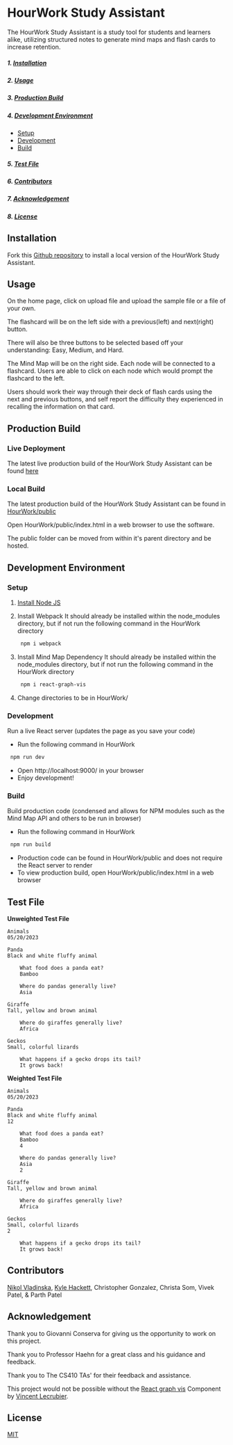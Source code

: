 # HourWork Study Assistant
The HourWork Study Assistant is a study tool for students and learners alike, utilizing structured notes to generate mind maps and flash cards to increase retention.

##### 1. [Installation](#installation)
##### 2. [Usage](#usage)
##### 3. [Production Build](#production-build)
##### 4. [Development Environment](#development-environment)
  * [Setup](#setup)
  * [Development](#development)
  * [Build](#build)
##### 5. [Test File](#test-file)
##### 6. [Contributors](#contributors)
##### 7. [Acknowledgement](#acknowledgement)
##### 8. [License](#license)

## Installation

Fork this [Github repository](https://github.com/kylehackett99/HourWork) to install a local version of the HourWork Study Assistant.

## Usage
On the home page, click on upload file and upload the sample file or a file of your own.

The flashcard will be on the left side with a previous(left) and next(right) button.

There will also be three buttons to be selected based off your understanding: Easy, Medium, and Hard.

The Mind Map will be on the right side. Each node will be connected to a flashcard. Users are able to click on each node which would prompt the flashcard
to the left.

Users should work their way through their deck of flash cards using the next and previous buttons, and self report the difficulty they experienced in recalling the information on that card.

## Production Build

### Live Deployment

The latest live production build of the HourWork Study Assistant can be found [here](https://kylehackett99.github.io/HourWork/)


### Local Build

The latest production build of the HourWork Study Assistant can be found in [HourWork/public](https://github.com/kylehackett99/HourWork)


Open HourWork/public/index.html in a web browser to use the software.

The public folder can be moved from within it's parent directory and be hosted.

## Development Environment

### Setup
1. [Install Node JS](https://nodejs.org/en/download/)


2. Install Webpack
  It should already be installed within the node_modules directory, but if not run the following command in the HourWork directory
   ```bash
    npm i webpack
   ```
3. Install Mind Map Dependency
   It should already be installed within the node_modules directory, but if not run the following command in the HourWork directory
   ```bash
    npm i react-graph-vis
   ```
4. Change directories to be in HourWork/

### Development
Run a live React server (updates the page as you save your code)
  - Run the following command in HourWork
   ```bash
    npm run dev
   ```
  - Open http://localhost:9000/ in your browser
  - Enjoy development!


### Build
  Build production code (condensed and allows for NPM modules such as the Mind Map API and others
  to be run in browser)
  - Run the following command in HourWork
   ```bash
    npm run build
   ```

  - Production code can be found in HourWork/public and does not require the React server to render
  - To view production build, open HourWork/public/index.html in a web browser


## Test File
**Unweighted Test File**
```text
Animals
05/20/2023

Panda
Black and white fluffy animal

	What food does a panda eat?
	Bamboo

	Where do pandas generally live?
	Asia

Giraffe
Tall, yellow and brown animal

	Where do giraffes generally live?
	Africa

Geckos
Small, colorful lizards

	What happens if a gecko drops its tail?
	It grows back!
```

**Weighted Test File**
```text
Animals 
05/20/2023 

Panda
Black and white fluffy animal
12

	What food does a panda eat?
	Bamboo
	4

	Where do pandas generally live?
	Asia
	2

Giraffe
Tall, yellow and brown animal

	Where do giraffes generally live?
	Africa

Geckos
Small, colorful lizards
2

	What happens if a gecko drops its tail?
	It grows back!
```

## Contributors
[Nikol Vladinska](https://github.com/nikolvladinska),
[Kyle Hackett](https://github.com/kylehackett99),
Christopher Gonzalez,
Christa Som,
Vivek Patel,
& Parth Patel

## Acknowledgement

Thank you to Giovanni Conserva for giving us the opportunity to work on this project.

Thank you to Professor Haehn for a great class and his guidance and feedback.

Thank you to The CS410 TAs' for their feedback and assistance.

This project would not be possible without the [React graph vis](https://github.com/crubier/react-graph-vis) Component by [Vincent Lecrubier](https://github.com/crubier).

## License
[MIT](https://github.com/kylehackett99/HourWork/blob/main/LICENSE)
